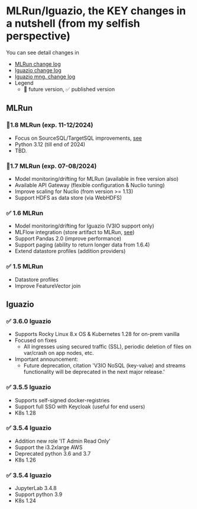 # MLRun/Iguazio, the KEY changes in a nutshell (from my selfish perspective)

You can see detail changes in 
   - [MLRun change log](https://docs.mlrun.org/en/latest/change-log/index.html)
   - [Iguazio change log](https://www.iguazio.com/docs/latest-release/release-notes/)
   - [Iguazio mng. change log](https://iguazio.github.io/igz-mgmt-sdk/changelog.html)
   - Legend
     - 🚩 future version, ✅ published version 

## MLRun

### 🚩1.8 MLRun (exp. 11-12/2024)
 - Focus on SourceSQL/TargetSQL improvements, [see](https://github.com/mlrun/mlrun/issues/5238#issuecomment-2163887467)
 - Python 3.12 (till end of 2024)
 - TBD.

### 🚩1.7 MLRun (exp. 07-08/2024)
 - Model monitoring/drifting for MLRun (available in free version also)
 - Available API Gateway (flexible configuration & Nuclio tuning)
 - Improve scaling for Nuclio (from version >= 1.13)
 - Support HDFS as data store (via WebHDFS)

### ✅ 1.6 MLRun
 - Model monitoring/drifting for Iguazio (V3IO support only)
 - MLFlow integration (store artifact to MLRun, [see](https://docs.mlrun.org/en/latest/tutorials/mlflow.html))
 - Support Pandas 2.0 (improve performance)
 - Support paging (ability to return longer data from 1.6.4)
 - Extend datastore profiles (addition providers)

### ✅ 1.5 MLRun
 - Datastore profiles
 - Improve FeatureVector join

## Iguazio

### ✅ 3.6.0 Iguazio
 - Supports Rocky Linux 8.x OS & Kubernetes 1.28 for on-prem vanilla 
 - Focused on fixes
   - All ingresses using secured traffic (SSL), periodic deletion of files on var/crash on app nodes, etc.
 - Important announcement:
   - Future deprecation, citation 'V3IO NoSQL (key-value) and streams functionality will be deprecated in the next major release.' 

### ✅ 3.5.5 Iguazio
 - Supports self-signed docker-registries
 - Support full SSO with Keycloak (useful for end users)
 - K8s 1.28

### ✅ 3.5.4 Iguazio
 - Addition new role 'IT Admin Read Only'
 - Support the i3.2xlarge AWS
 - Deprecated python 3.6 and 3.7
 - K8s 1.26

### ✅ 3.5.4 Iguazio
 - JupyterLab 3.4.8
 - Support python 3.9
 - K8s 1.24
